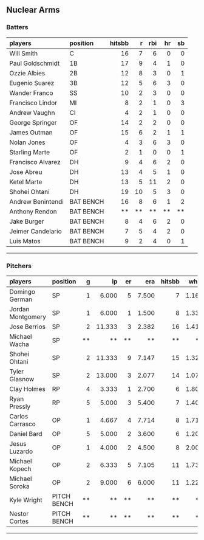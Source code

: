 ## Nuclear Arms

### Batters

 
|players           |position  | hitsbb|  r| rbi| hr| sb| 
|:-----------------|:---------|------:|--:|---:|--:|--:| 
|Will Smith        |C         |     16|  7|   6|  0|  0| 
|Paul Goldschmidt  |1B        |     17|  9|   4|  1|  0| 
|Ozzie Albies      |2B        |     12|  8|   3|  0|  1| 
|Eugenio Suarez    |3B        |     12|  5|   6|  3|  0| 
|Wander Franco     |SS        |     10|  2|   3|  0|  0| 
|Francisco Lindor  |MI        |      8|  2|   1|  0|  3| 
|Andrew Vaughn     |CI        |      4|  2|   1|  0|  0| 
|George Springer   |OF        |     14|  2|   2|  0|  0| 
|James Outman      |OF        |     15|  6|   2|  1|  1| 
|Nolan Jones       |OF        |      4|  3|   6|  3|  0| 
|Starling Marte    |OF        |      2|  1|   0|  0|  1| 
|Francisco Alvarez |DH        |      9|  4|   6|  2|  0| 
|Jose Abreu        |DH        |     13|  4|   5|  1|  0| 
|Ketel Marte       |DH        |     13|  5|  11|  2|  0| 
|Shohei Ohtani     |DH        |     19| 10|   5|  3|  0| 
|Andrew Benintendi |BAT BENCH |     16|  8|   6|  1|  2| 
|Anthony Rendon    |BAT BENCH |     **| **|  **| **| **| 
|Jake Burger       |BAT BENCH |      8|  4|   6|  2|  0| 
|Jeimer Candelario |BAT BENCH |      7|  5|   4|  2|  0| 
|Luis Matos        |BAT BENCH |      9|  2|   4|  0|  1| 


* * *

### Pitchers

 
|players           |position    |  g|     ip| er|   era| hitsbb|  whip| so|  w| sv| 
|:-----------------|:-----------|--:|------:|--:|-----:|------:|-----:|--:|--:|--:| 
|Domingo German    |SP          |  1|  6.000|  5| 7.500|      7| 1.167|  9|  0|  0| 
|Jordan Montgomery |SP          |  1|  6.000|  1| 1.500|      8| 1.333|  5|  0|  0| 
|Jose Berrios      |SP          |  2| 11.333|  3| 2.382|     16| 1.412| 13|  0|  0| 
|Michael Wacha     |SP          | **|     **| **|    **|     **|    **| **| **| **| 
|Shohei Ohtani     |SP          |  2| 11.333|  9| 7.147|     15| 1.324| 16|  1|  0| 
|Tyler Glasnow     |SP          |  2| 13.000|  3| 2.077|     14| 1.077| 16|  1|  0| 
|Clay Holmes       |RP          |  4|  3.333|  1| 2.700|      6| 1.800|  2|  0|  3| 
|Ryan Pressly      |RP          |  5|  5.000|  3| 5.400|      7| 1.400|  7|  0|  3| 
|Carlos Carrasco   |OP          |  1|  4.667|  4| 7.714|      8| 1.714|  5|  0|  0| 
|Daniel Bard       |OP          |  5|  5.000|  2| 3.600|      6| 1.200|  6|  1|  0| 
|Jesus Luzardo     |OP          |  1|  4.000|  2| 4.500|      8| 2.000|  2|  0|  0| 
|Michael Kopech    |OP          |  2|  6.333|  5| 7.105|     11| 1.737|  5|  1|  0| 
|Michael Soroka    |OP          |  2|  9.000|  6| 6.000|     11| 1.222|  7|  1|  0| 
|Kyle Wright       |PITCH BENCH | **|     **| **|    **|     **|    **| **| **| **| 
|Nestor Cortes     |PITCH BENCH | **|     **| **|    **|     **|    **| **| **| **| 


* * *


